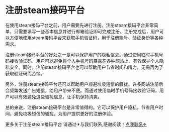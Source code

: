 # 注册steam接码平台

在使用steam接码平台之前，用户需要先进行注册。注册steam接码平台非常简单，只需要填写一些基本信息并进行邮箱验证即可完成注册。注册完成后，用户可以方便地使用steam接码平台来获取手机验证码，用于注册账号、验证身份等各种需求。

注册steam接码平台的好处之一是可以保护用户的隐私信息。通过使用临时手机号码接收验证码，用户可以避免将个人手机号码暴露在各种网站上，有效保护个人隐私安全。同时，注册steam接码平台也可以帮助用户节省时间和精力，无需再为了获取验证码而苦恼。

另外，注册steam接码平台还可以帮助用户规避垃圾短信的骚扰。许多网站注册后会频繁发送广告短信，给用户带来不便。而通过使用临时手机号码接收验证码，用户可以有效避免这些骚扰信息，让手机保持清爽。

总的来说，注册steam接码平台是非常值得的。它可以保护用户隐私，节省用户时间，避免垃圾短信的骚扰，为用户提供更好的注册体验。

更多关于注册steam接码平台 请通过✈与我们联系,感谢阅读！[点我联系✈](https://www.G208.com)